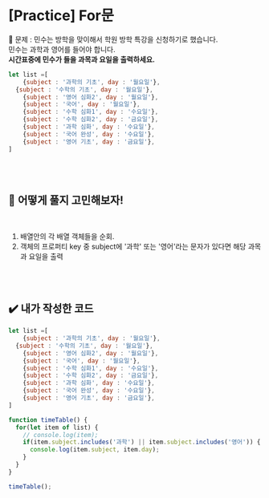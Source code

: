 
# [Practice] For문

💙 문제 : 
민수는 방학을 맞이해서 학원 방학 특강을 신청하기로 했습니다.  
민수는 과학과 영어를 들어야 합니다.   
**시간표중에 민수가 들을 과목과 요일을 출력하세요.** 

```javascript
let list =[
	{subject : '과학의 기초', day : '월요일'},
  {subject : '수학의 기초', day : '월요일'},
	{subject : '영어 심화2', day : '월요일'},
	{subject : '국어', day : '월요일'},
	{subject : '수학 심화1', day : '수요일'},
	{subject : '수학 심화2', day : '금요일'},
	{subject : '과학 심화', day : '수요일'},
	{subject : '국어 완성', day : '수요일'},
	{subject : '영어 기초', day : '금요일'},
]
```

<br>
<br>

## 🤔 어떻게 풀지 고민해보자!

<br>

1. 배열안의 각 배열 객체들을 순회.
2. 객체의 프로퍼티 key 중 subject에 '과학' 또는 '영어'라는 문자가 있다면 해당 과목과 요일을 출력

<br>
<br>

## ✔️ 내가 작성한 코드

```javascript
let list =[
	{subject : '과학의 기초', day : '월요일'},
  {subject : '수학의 기초', day : '월요일'},
	{subject : '영어 심화2', day : '월요일'},
	{subject : '국어', day : '월요일'},
	{subject : '수학 심화1', day : '수요일'},
	{subject : '수학 심화2', day : '금요일'},
	{subject : '과학 심화', day : '수요일'},
	{subject : '국어 완성', day : '수요일'},
	{subject : '영어 기초', day : '금요일'},
]

function timeTable() {
  for(let item of list) {
    // console.log(item);
    if(item.subject.includes('과학') || item.subject.includes('영어')) {
      console.log(item.subject, item.day);
    }
  }
}

timeTable();
```

